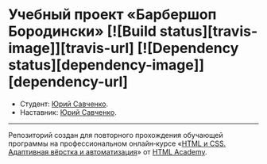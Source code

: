 # Учебный проект «Барбершоп Бородински» [![Build status][travis-image]][travis-url] [![Dependency status][dependency-image]][dependency-url]

* Студент: [Юрий Савченко](https://htmlacademy.ru/profile/yurkaronin).
* Наставник: [Юрий Савченко](https://htmlacademy.ru/profile/yurkaronin).

---

Репозиторий создан для повторного прохождения обучающей программы на профессиональном онлайн‑курсе «[HTML и CSS. Адаптивная вёрстка и автоматизация](https://htmlacademy.ru/intensive/adaptive)» от [HTML Academy](https://htmlacademy.ru).
